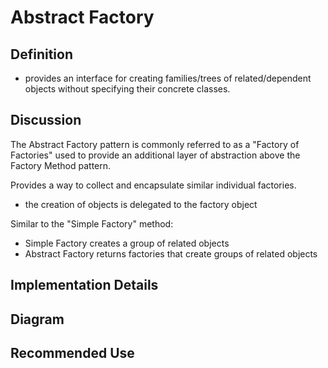 # Abstract Factory 

## Definition
- provides an interface for creating families/trees of related/dependent objects
without specifying their concrete classes.

## Discussion
The Abstract Factory pattern is commonly referred to as a "Factory of Factories"
used to provide an additional layer of abstraction above the Factory Method 
pattern.  

Provides a way to collect and encapsulate similar individual factories.
- the creation of objects is delegated to the factory object

Similar to the "Simple Factory" method:
- Simple Factory creates a group of related objects
- Abstract Factory returns factories that create groups of related objects

## Implementation Details

## Diagram

## Recommended Use
  